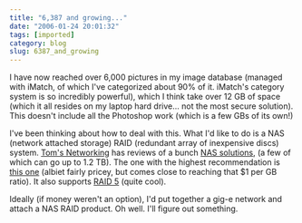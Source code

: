 ```yaml
---
title: "6,387 and growing..."
date: "2006-01-24 20:01:32"
tags: [imported]
category: blog
slug: 6387_and_growing
---
```


I have now reached over 6,000 pictures in my image database (managed with iMatch, of which I've categorized about 90% of it. iMatch's category system is so incredibly powerful), which I think take over 12 GB of space (which it all resides on my laptop hard drive... not the most secure solution). This doesn't include all the Photoshop work (which is a few GBs of its own!)

I've been thinking about how to deal with this. What I'd like to do is a NAS (network attached storage) RAID (redundant array of inexpensive discs) system. <a title="Tom's Networking" href="https://www.tomsnetworking.com">Tom's Networking</a> has reviews of a bunch <a title="NAS products" href="https://www.tomsnetworking.com/NAS.php">NAS solutions</a>, (a few of which can go up to 1.2 TB). The one with the highest recommendation is <a title="Infrant NAS" href="https://www.tomsnetworking.com/Reviews-217-ProdID-H2H5.php">this one</a> (albiet fairly pricey, but comes close to reaching that $1 per GB ratio). It also supports <a title="RAID 5..." href="https://www.raid.com/04_01_05.html">RAID 5</a> (quite cool).

Ideally (if money weren't an option), I'd put together a gig-e network and attach a NAS RAID product. Oh well. I'll figure out something.
